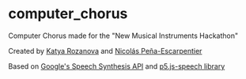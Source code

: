 # computer_chorus
Computer Chorus made for the "New Musical Instruments Hackathon"

Created by [Katya Rozanova](www.katyarozanova.com) and [Nicolás Peña-Escarpentier](nicolaspe.com)

Based on [Google's Speech Synthesis API](https://developers.google.com/web/updates/2014/01/Web-apps-that-talk-Introduction-to-the-Speech-Synthesis-API) and [p5.js-speech library](http://ability.nyu.edu/p5.js-speech/)
